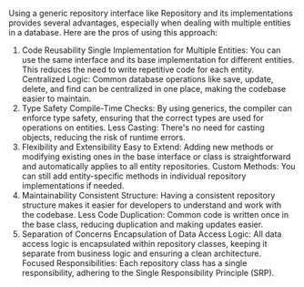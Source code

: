 Using a generic repository interface like Repository<T> and its implementations provides several advantages, especially when dealing with multiple entities in a database. Here are the pros of using this approach:

1. Code Reusability
   Single Implementation for Multiple Entities: You can use the same interface and its base implementation for different entities. This reduces the need to write repetitive code for each entity.
   Centralized Logic: Common database operations like save, update, delete, and find can be centralized in one place, making the codebase easier to maintain.
2. Type Safety
   Compile-Time Checks: By using generics, the compiler can enforce type safety, ensuring that the correct types are used for operations on entities.
   Less Casting: There's no need for casting objects, reducing the risk of runtime errors.
3. Flexibility and Extensibility
   Easy to Extend: Adding new methods or modifying existing ones in the base interface or class is straightforward and automatically applies to all entity repositories.
   Custom Methods: You can still add entity-specific methods in individual repository implementations if needed.
4. Maintainability
   Consistent Structure: Having a consistent repository structure makes it easier for developers to understand and work with the codebase.
   Less Code Duplication: Common code is written once in the base class, reducing duplication and making updates easier.
5. Separation of Concerns
   Encapsulation of Data Access Logic: All data access logic is encapsulated within repository classes, keeping it separate from business logic and ensuring a clean architecture.
   Focused Responsibilities: Each repository class has a single responsibility, adhering to the Single Responsibility Principle (SRP).